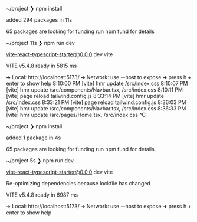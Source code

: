 ~/project ❯ npm install

added 294 packages in 11s

65 packages are looking for funding run npm fund for details

~/project 11s ❯ npm run dev

vite-react-typescript-starter@0.0.0 dev vite

VITE v5.4.8 ready in 5815 ms

➜ Local: http://localhost:5173/ ➜ Network: use --host to expose ➜ press h + enter to show help 8:10:00 PM [vite] hmr update /src/index.css 8:10:07 PM [vite] hmr update /src/components/Navbar.tsx, /src/index.css 8:10:11 PM [vite] page reload tailwind.config.js 8:33:14 PM [vite] hmr update /src/index.css 8:33:21 PM [vite] page reload tailwind.config.js 8:36:03 PM [vite] hmr update /src/components/Navbar.tsx, /src/index.css 8:36:33 PM [vite] hmr update /src/pages/Home.tsx, /src/index.css ^C

~/project ❯ npm install

added 1 package in 4s

65 packages are looking for funding run npm fund for details

~/project 5s ❯ npm run dev

vite-react-typescript-starter@0.0.0 dev vite

Re-optimizing dependencies because lockfile has changed

VITE v5.4.8 ready in 6987 ms

➜ Local: http://localhost:5173/ ➜ Network: use --host to expose ➜ press h + enter to show help
